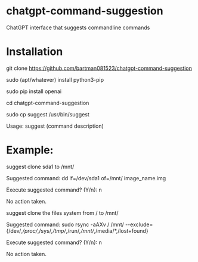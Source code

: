 # chatgpt-command-suggestion
ChatGPT interface that suggests commandline commands

# Installation
git clone https://github.com/bartman081523/chatgpt-command-suggestion

sudo (apt/whatever) install python3-pip

sudo pip install openai

cd chatgpt-command-suggestion

sudo cp suggest /usr/bin/suggest


Usage: suggest (command description)

# Example:

suggest clone sda1 to /mnt/

Suggested command: dd if=/dev/sda1 of=/mnt/ image_name.img

Execute suggested command? (Y/n): n

No action taken.


suggest clone the files system from / to /mnt/

Suggested command: sudo rsync -aAXv / /mnt/ --exclude={/dev/*,/proc/*,/sys/*,/tmp/*,/run/*,/mnt/*,/media/*,/lost+found}

Execute suggested command? (Y/n): n

No action taken.

